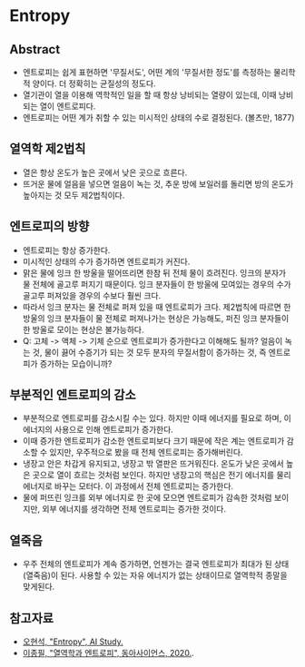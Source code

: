 # Entropy

## Abstract

* 엔트로피는 쉽게 표현하면 '무질서도', 어떤 계의 '무질서한 정도'를 측정하는 물리학적 양이다. 더 정확히는 균질성의 정도다.
* 열기관이 열을 이용해 역학적인 일을 할 때 항상 낭비되는 열량이 있는데, 이때 낭비되는 열이 엔트로피다.
* 엔트로피는 어떤 계가 취할 수 있는 미시적인 상태의 수로 결정된다. (볼츠만, 1877)

## 열역학 제2법칙

* 열은 항상 온도가 높은 곳에서 낮은 곳으로 흐른다.
* 뜨거운 물에 얼음을 넣으면 얼음이 녹는 것, 추운 방에 보일러를 돌리면 방의 온도가 높아지는 것 모두 제2법칙이다.

## 엔트로피의 방향

* 엔트로피는 항상 증가한다.
* 미시적인 상태의 수가 증가하면 엔트로피가 커진다.
* 맑은 물에 잉크 한 방울을 떨어뜨리면 한참 뒤 전체 물이 흐려진다. 잉크의 분자가 물 전체에 골고루 퍼지기 때문이다. 잉크 분자들이 한 방울에 모여있는 경우의 수가 골고루 퍼져있을 경우의 수보다 훨씬 크다.
* 따라서 잉크 분자는 물 전체로 퍼져 있을 때 엔트로피가 크다. 제2법칙에 따르면 한 방울의 잉크 분자들이 물 전체로 퍼져나가는 현상은 가능해도, 퍼진 잉크 분자들이 한 방울로 모이는 현상은 불가능하다.
* Q: 고체 -> 액체 -> 기체 순으로 엔트로피가 증가한다고 이해해도 될까? 얼음이 녹는 것, 물이 끓어 수증기가 되는 것 모두 분자의 무질서함이 증가하는 것, 즉 엔트로피가 증가하는 모습이니까?

## 부분적인 엔트로피의 감소

* 부분적으로 엔트로피를 감소시킬 수는 있다. 하지만 이때 에너지를 필요로 하며, 이 에너지의 사용으로 인해 엔트로피가 증가한다.
* 이때 증가한 엔트로피가 감소한 엔트로피보다 크기 때문에 작은 계는 엔트로피가 감소할 수 있지만, 우주적으로 봤을 때 전체 엔트로피는 증가해버린다.
* 냉장고 안은 차갑게 유지되고, 냉장고 밖 열판은 뜨거워진다. 온도가 낮은 곳에서 높은 곳으로 열이 흐르는 것처럼 보인다. 하지만 냉장고의 핵심은 전기 에너지를 물리 에너지로 바꾸는 모터다. 이 과정에서 전체 엔트로피는 증가한다.
* 물에 퍼뜨린 잉크를 외부 에너지로 한 곳에 모으면 엔트로피가 감속한 것처럼 보이지만, 외부 에너지를 생각하면 전체 엔트로피는 증가한 것이다. 

## 열죽음

* 우주 전체의 엔트로피가 계속 증가하면, 언젠가는 결국 엔트로피가 최대가 된 상태(열죽음)이 된다. 사용할 수 있는 자유 에너지가 없는 상태이므로 열역학적 종말을 맞게된다. 

## 참고자료

* [오현석, "Entropy", AI Study.](http://www.aistudy.co.kr/physics/entropy.htm)
* [이종필, "열역학과 엔트로피", 동아사이언스, 2020.](http://dongascience.donga.com/news.php?idx=37725).